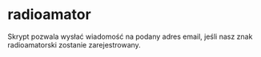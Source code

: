 # radioamator
Skrypt pozwala wysłać wiadomość na podany adres email, jeśli nasz znak radioamatorski zostanie zarejestrowany.
